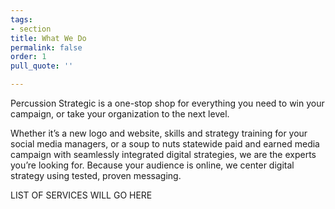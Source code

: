 ```yaml
---
tags:
- section
title: What We Do
permalink: false
order: 1
pull_quote: ''

---
```

Percussion Strategic is a one-stop shop for everything you need to win your campaign, or take your organization to the next level.

Whether it’s a new logo and website, skills and strategy training for your social media managers, or a soup to nuts statewide paid and earned media campaign with seamlessly integrated digital strategies, we are the experts you’re looking for. Because your audience is online, we center digital strategy using tested, proven messaging.

LIST OF SERVICES WILL GO HERE